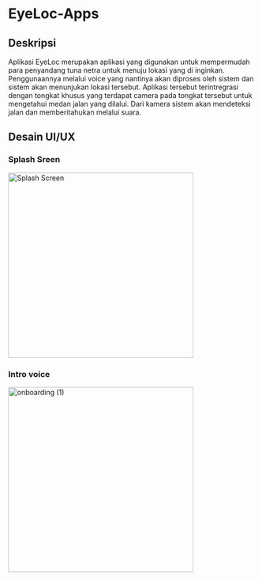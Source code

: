 # EyeLoc-Apps

## Deskripsi
Aplikasi EyeLoc merupakan aplikasi yang digunakan untuk mempermudah para penyandang tuna netra untuk menuju lokasi yang di inginkan. Penggunaannya melalui voice yang nantinya akan diproses oleh sistem dan sistem akan menunjukan lokasi tersebut. Aplikasi tersebut terintregrasi dengan tongkat khusus yang terdapat camera pada tongkat tersebut untuk mengetahui medan jalan yang dilalui. Dari kamera sistem akan mendeteksi jalan dan memberitahukan melalui suara.

## Desain UI/UX

### Splash Sreen
<img width="375" alt="Splash Screen" src="https://user-images.githubusercontent.com/92679271/170699172-4e35a87e-a798-4e9f-9919-f1a6cc79793c.png">

### Intro voice
<img width="375" alt="onboarding (1)" src="https://user-images.githubusercontent.com/92679271/170699378-e7e38386-28da-4a0b-a846-75f7a13ece86.png">
